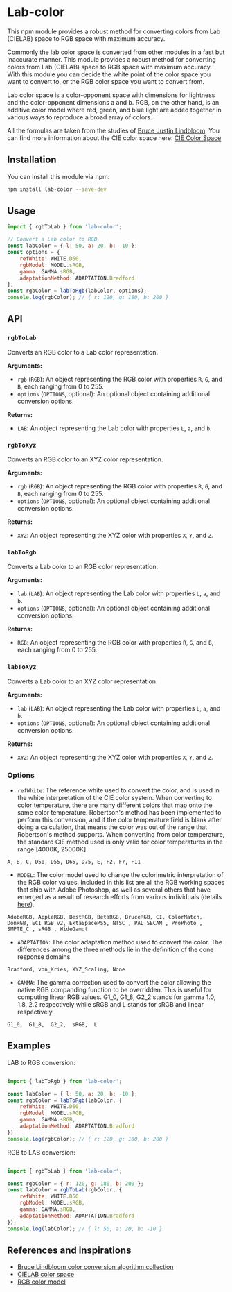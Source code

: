 # Lab-color

This npm module provides a robust method for converting colors from Lab (CIELAB) space to RGB space with maximum accuracy.

Commonly the lab color space is converted from other modules in a fast but inaccurate manner.
This module provides a robust method for converting colors from Lab (CIELAB) space to RGB space with maximum accuracy.
With this module you can decide the white point of the color space you want to convert to, or the RGB color space you want to convert from.

Lab color space is a color-opponent space with dimensions for lightness and the color-opponent dimensions a and b. RGB, on the other hand, is an additive color model where red, green, and blue light are added together in various ways to reproduce a broad array of colors.

All the formulas are taken from the studies of [Bruce Justin Lindbloom](http://www.brucelindbloom.com/).
You can find more information about the CIE color space here: [CIE Color Space](http://www.brucelindbloom.com/index.html?ColorDifferenceCalc.html)

## Installation

You can install this module via npm:

```bash
npm install lab-color --save-dev
```

## Usage

```javascript
import { rgbToLab } from 'lab-color';

// Convert a Lab color to RGB
const labColor = { l: 50, a: 20, b: -10 };
const options = {
	refWhite: WHITE.D50,
	rgbModel: MODEL.sRGB,
	gamma: GAMMA.sRGB,
	adaptationMethod: ADAPTATION.Bradford
};
const rgbColor = labToRgb(labColor, options);
console.log(rgbColor); // { r: 120, g: 180, b: 200 }
```

## API

### `rgbToLab`

Converts an RGB color to a Lab color representation.

**Arguments:**
- `rgb` (`RGB`): An object representing the RGB color with properties `R`, `G`, and `B`, each ranging from 0 to 255.
- `options` (`OPTIONS`, optional): An optional object containing additional conversion options.

**Returns:**
- `LAB`: An object representing the Lab color with properties `L`, `a`, and `b`.

### `rgbToXyz`

Converts an RGB color to an XYZ color representation.

**Arguments:**
- `rgb` (`RGB`): An object representing the RGB color with properties `R`, `G`, and `B`, each ranging from 0 to 255.
- `options` (`OPTIONS`, optional): An optional object containing additional conversion options.

**Returns:**
- `XYZ`: An object representing the XYZ color with properties `X`, `Y`, and `Z`.

### `labToRgb`

Converts a Lab color to an RGB color representation.

**Arguments:**
- `lab` (`LAB`): An object representing the Lab color with properties `L`, `a`, and `b`.
- `options` (`OPTIONS`, optional): An optional object containing additional conversion options.

**Returns:**
- `RGB`: An object representing the RGB color with properties `R`, `G`, and `B`, each ranging from 0 to 255.

### `labToXyz`

Converts a Lab color to an XYZ color representation.

**Arguments:**
- `lab` (`LAB`): An object representing the Lab color with properties `L`, `a`, and `b`.
- `options` (`OPTIONS`, optional): An optional object containing additional conversion options.

**Returns:**
- `XYZ`: An object representing the XYZ color with properties `X`, `Y`, and `Z`.


### Options
- `refWhite`: The reference white used to convert the color, and is used in the white interpretation of the CIE color system.
When converting to color temperature, there are many different colors that map onto the same color temperature.
Robertson's method has been implemented to perform this conversion, and if the color temperature field is blank after doing a calculation, that means the color was out of the range that Robertson's method supports. When converting from color temperature, the standard CIE method used is only valid for color temperatures in the range [4000K, 25000K]

`A, B, C, D50, D55, D65, D75, E, F2, F7, F11`

- `MODEL`: The color model used to change the colorimetric interpretation of the RGB color values.
Included in this list are all the RGB working spaces that ship with Adobe Photoshop, as well as several others that have emerged as a result of research efforts from various individuals (details [here](http://www.brucelindbloom.com/WorkingSpaceAuthors.html)).

`AdobeRGB, AppleRGB, BestRGB, BetaRGB, BruceRGB, CI, ColorMatch, DonRGB, ECI_RGB_v2, EktaSpacePS5, NTSC , PAL_SECAM , ProPhoto , SMPTE_C , sRGB , WideGamut`

- `ADAPTATION`: The color adaptation method used to convert the color.
The differences among the three methods lie in the definition of the cone response domains

`Bradford, von_Kries, XYZ_Scaling, None`

- `GAMMA`: The gamma correction used to convert the color allowing the native RGB companding function to be overridden.
This is useful for computing linear RGB values. G1_0,  G1_8,  G2_2 stands for gamma 1.0, 1.8, 2.2 respectively while sRGB and L stands for sRGB and linear respectively

`G1_0,  G1_8,  G2_2,  sRGB,  L`

## Examples

LAB to RGB conversion:
```javascript

import { labToRgb } from 'lab-color';

const labColor = { l: 50, a: 20, b: -10 };
const rgbColor = labToRgb(labColor, {
	refWhite: WHITE.D50,
	rgbModel: MODEL.sRGB,
	gamma: GAMMA.sRGB,
	adaptationMethod: ADAPTATION.Bradford
});
console.log(rgbColor); // { r: 120, g: 180, b: 200 }

```

RGB to LAB conversion:
```javascript

import { rgbToLab } from 'lab-color';

const rgbColor = { r: 120, g: 180, b: 200 };
const labColor = rgbToLab(rgbColor, {
	refWhite: WHITE.D50,
	rgbModel: MODEL.sRGB,
	gamma: GAMMA.sRGB,
	adaptationMethod: ADAPTATION.Bradford
});
console.log(labColor); // { l: 50, a: 20, b: -10 }
```

## References and inspirations

- [Bruce Lindbloom color conversion algorithm collection](http://www.brucelindbloom.com/index.html?ColorDifferenceCalc.html)
- [CIELAB color space](https://en.wikipedia.org/wiki/Lab_color_space)
- [RGB color model](https://en.wikipedia.org/wiki/RGB_color_model)

